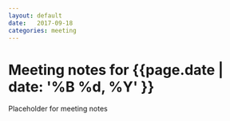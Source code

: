 ```yaml
---
layout: default
date:   2017-09-18
categories: meeting
---
```


# Meeting notes for {{page.date | date: '%B %d, %Y' }}

Placeholder for meeting notes
